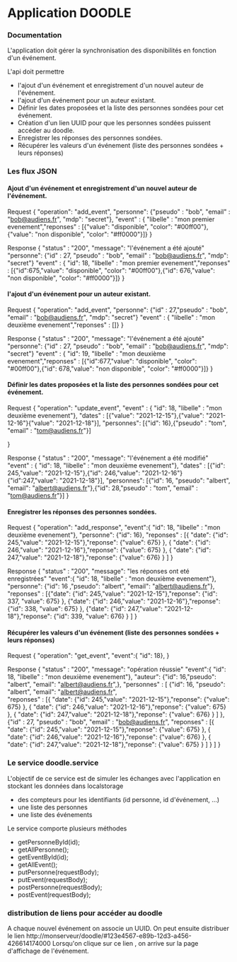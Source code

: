 # Application DOODLE

### Documentation 
L'application doit gérer la synchronisation des disponibilités en fonction d'un événement.

L'api doit permettre 
* l'ajout d'un événement et enregistrement d'un nouvel auteur de l'événement.
* l'ajout d'un événement pour un auteur existant.
* Définir les dates proposées et la liste des personnes sondées pour cet événement.
* Création d'un lien UUID pour que les personnes sondées puissent accéder au doodle.
* Enregistrer les réponses des personnes sondées.
* Récupérer les valeurs d'un événement (liste des personnes sondées + leurs réponses)


### Les flux JSON

#### Ajout d'un événement et enregistrement d'un nouvel auteur de l'événement.
Request
{
    "operation": "add_event",
    "personne": {"pseudo" : "bob", "email" : "bob@audiens.fr", "mdp": "secret"},
    "event" : { "libelle" : "mon premier evenement","reponses" : [{"value": "disponible", "color": "#00ff00"},{"value": "non disponible", "color": "#ff0000"}]}
}

Response
{
    "status" : "200",
    "message": "l'événement a été ajouté"
    "personne": {"id" : 27, "pseudo" : "bob", "email" : "bob@audiens.fr", "mdp": "secret"}
    "event" : { "id": 18, "libelle" : "mon premier evenement","reponses" : [{"id":675,"value": "disponible", "color": "#00ff00"},{"id": 676,"value": "non disponible", "color": "#ff0000"}]}
}

#### l'ajout d'un événement pour un auteur existant.
Request
{
    "operation": "add_event",
    "personne": {"id" : 27,"pseudo" : "bob", "email" : "bob@audiens.fr", "mdp": "secret"}
    "event" : { "libelle" : "mon deuxième evenement","reponses" : []}
}

Response
{
    "status" : "200",
    "message": "l'événement a été ajouté"
    "personne": {"id" : 27, "pseudo" : "bob", "email" : "bob@audiens.fr", "mdp": "secret"}
    "event" : { "id": 19, "libelle" : "mon deuxième evenement","reponses" : [{"id":677,"value": "disponible", "color": "#00ff00"},{"id": 678,"value": "non disponible", "color": "#ff0000"}]}
}

#### Définir les dates proposées et la liste des personnes sondées pour cet événement.
Request
{
    "operation": "update_event",
    "event" : { "id": 18, "libelle" : "mon deuxième evenement"},
    "dates" : [{"value": "2021-12-15"},{"value": "2021-12-16"}{"value": "2021-12-18"}],
    "personnes": [{"id": 16},{"pseudo" : "tom", "email" : "tom@audiens.fr"}]

}

Response
{
    "status" : "200",
    "message": "l'événement a été modifié"
    "event" : { "id": 18, "libelle" : "mon deuxième evenement"},
    "dates" : [{"id": 245,"value": "2021-12-15"},{"id": 246,"value": "2021-12-16"}{"id":247,"value": "2021-12-18"}],
    "personnes": [{"id": 16, "pseudo": "albert", "email": "albert@audiens.fr"},{"id": 28,"pseudo" : "tom", "email" : "tom@audiens.fr"}]
}
#### Enregistrer les réponses des personnes sondées.
Request
{
    "operation": "add_response",
    "event":{ "id": 18, "libelle" : "mon deuxième evenement"},
    "personne": {"id": 16},
    "reponses" : [{ "date": {"id": 245,"value": "2021-12-15"},"reponse": {"value": 675} },
                  { "date": {"id": 246,"value": "2021-12-16"},"reponse": {"value": 675} },
                  { "date": {"id": 247,"value": "2021-12-18"},"reponse": {"value": 676} }
                 ]
}

Response
{
    "status" : "200",
    "message": "les réponses ont eté enregistrées"
    "event":{ "id": 18, "libelle" : "mon deuxième evenement"},
    "personne": {"id": 16 ,"pseudo": "albert", "email": "albert@audiens.fr"},
    "reponses" : [{"date": {"id": 245,"value": "2021-12-15"},"reponse": {"id": 337, "value": 675} },
                  {"date": {"id": 246,"value": "2021-12-16"},"reponse": {"id": 338, "value": 675} },
                  {"date": {"id": 247,"value": "2021-12-18"},"reponse": {"id": 339, "value": 676} }
                 ]
}

#### Récupérer les valeurs d'un événement (liste des personnes sondées + leurs réponses)
Request
{
    "operation": "get_event",
    "event":{ "id": 18},
}

Response
{
    "status" : "200",
    "message": "opération réussie"
    "event":{ "id": 18, "libelle" : "mon deuxième evenement"},
    "auteur": {"id": 16,"pseudo": "albert", "email": "albert@audiens.fr",},
    "personnes" : [
        {"id": 16,  "pseudo": "albert", "email": "albert@audiens.fr",    
         "reponses" : [{ "date": {"id": 245,"value": "2021-12-15"},"reponse": {"value": 675} },
                       { "date": {"id": 246,"value": "2021-12-16"},"reponse": {"value": 675} },
                       { "date": {"id": 247,"value": "2021-12-18"},"reponse": {"value": 676} }
                      ]
        },
        {"id" : 27, "pseudo" : "bob", "email" : "bob@audiens.fr",
         "reponses" : [{ "date": {"id": 245,"value": "2021-12-15"},"reponse": {"value": 675} },
                       { "date": {"id": 246,"value": "2021-12-16"},"reponse": {"value": 676} },
                       { "date": {"id": 247,"value": "2021-12-18"},"reponse": {"value": 675} }
                      ]
        }
        ]
}


### Le service doodle.service
L'objectif de ce service est de simuler les échanges avec l'application 
en stockant les données dans localstorage

* des compteurs pour les identifiants (id personne, id d'événement, ...)
* une liste des personnes
* une liste des événements

Le service comporte plusieurs méthodes
* getPersonneById(id);
* getAllPersonne();
* getEventById(id);
* getAllEvent();
* putPersonne(requestBody);
* putEvent(requestBody);
* postPersonne(requestBody);
* postEvent(requestBody);

### distribution de liens pour accéder au doodle
A chaque nouvel événement on associe un UUID. 
On peut ensuite distribuer le lien http://monserveur/doodle/#123e4567-e89b-12d3-a456-426614174000
Lorsqu'on clique sur ce lien , on arrive sur la page d'affichage de l'événement.

